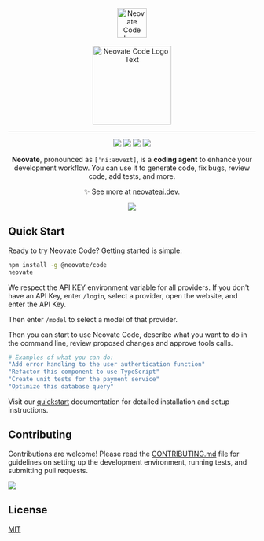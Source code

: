 <div align="center">
<img src="https://mdn.alipayobjects.com/huamei_9rin5s/afts/img/0uIJQaelzccAAAAAQCAAAAgADiB8AQFr/original" alt="Neovate Code Logo" width="60" />
<br />
<br />
<img src="https://mdn.alipayobjects.com/huamei_9rin5s/afts/img/UdphTJIBImUAAAAAQKAAAAgADiB8AQFr/original" alt="Neovate Code Logo Text" width="160" />

---

[![](https://badgen.net/npm/v/@neovate/code)](https://www.npmjs.com/package/@neovate/code)
[![](https://badgen.net/npm/dm/@neovate/code)](https://www.npmjs.com/package/@neovate/code)
[![](https://github.com/neovateai/neovate-code/actions/workflows/test.yml/badge.svg)](https://github.com/neovateai/neovate-code/actions/workflows/test.yml)
[![](https://badgen.net/npm/license/@neovate/code)](https://www.npmjs.com/package/@neovate/code)

**Neovate**, pronounced as `['niːəʊveɪt]`, is a **coding agent** to enhance your development workflow. You can use it to generate code, fix bugs, review code, add tests, and more.

✨ See more at [neovateai.dev](https://neovateai.dev).

![](https://mdn.alipayobjects.com/huamei_9rin5s/afts/img/6KdpRbD5RBEAAAAAWSAAAAgADiB8AQFr/original)

</div>

## Quick Start

Ready to try Neovate Code? Getting started is simple:

```bash
npm install -g @neovate/code
neovate
```

We respect the API KEY environment variable for all providers. If you don't have an API Key, enter `/login`, select a provider, open the website, and enter the API Key.

Then enter `/model` to select a model of that provider.

Then you can start to use Neovate Code, describe what you want to do in the command line, review proposed changes and approve tools calls.

```bash
# Examples of what you can do:
"Add error handling to the user authentication function"
"Refactor this component to use TypeScript"
"Create unit tests for the payment service"
"Optimize this database query"
```

Visit our [quickstart](https://neovateai.dev/en/docs/quickstart) documentation for detailed installation and setup instructions.

## Contributing

Contributions are welcome! Please read the [CONTRIBUTING.md](./CONTRIBUTING.md) file for guidelines on setting up the development environment, running tests, and submitting pull requests.

[![](https://www.openomy.com/svg?repo=neovateai/neovate-code&chart=bubble&latestMonth=3)](https://www.openomy.com/github/neovateai/neovate-code)

## License

[MIT](./LICENSE)
